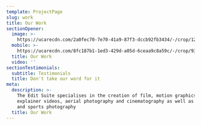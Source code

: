 ```yaml
---
template: ProjectPage
slug: work
title: Our Work
sectionOpener:
  image: >-
    https://ucarecdn.com/2a0fec70-7e70-41a9-87f3-dccb92fb3434/-/crop/1210x751/189,0/-/preview/
  mobile: >-
    https://ucarecdn.com/8fc187b1-1ed3-429d-a05d-6ceaa9c8a59c/-/crop/933x1097/0,0/-/preview/
  title: Our Work
  video: ''
sectionTestimonials:
  subtitle: Testimonials
  title: Don't take our word for it
meta:
  description: >-
    The Edit Suite specialises in the creation of film, motion graphics,
    explainer videos, aerial photography and cinematography as well as studio
    and sports photography
  title: Our Work
---
```


